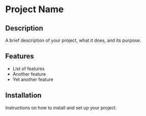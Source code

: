 # Project Name

## Description
A brief description of your project, what it does, and its purpose.

## Features
- List of features
- Another feature
- Yet another feature

## Installation
Instructions on how to install and set up your project.